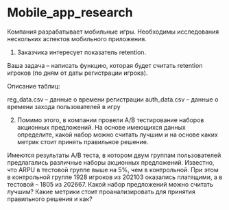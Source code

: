 # Mobile_app_research

Компания разрабатывает мобильные игры. Необходимы исследования нескольких аспектов мобильного приложения.

1. Заказчика интересует показатель retention.

Ваша задача – написать функцию, которая будет считать retention игроков (по дням от даты регистрации игрока).

Описание таблиц:

reg_data.csv – данные о времени регистрации
auth_data.csv – данные о времени захода пользователей в игру

2. Помимо этого, в компании провели A/B тестирование наборов акционных предложений. На основе имеющихся данных определите, какой набор можно считать лучшим и на основе каких метрик стоит принять правильное решение.

Имеются результаты A/B теста, в котором двум группам пользователей предлагались различные наборы акционных предложений. Известно, что ARPU в тестовой группе выше на 5%, чем в контрольной. При этом в контрольной группе 1928 игроков из 202103 оказались платящими, а в тестовой – 1805 из 202667.
Какой набор предложений можно считать лучшим? Какие метрики стоит проанализировать для принятия правильного решения и как?
